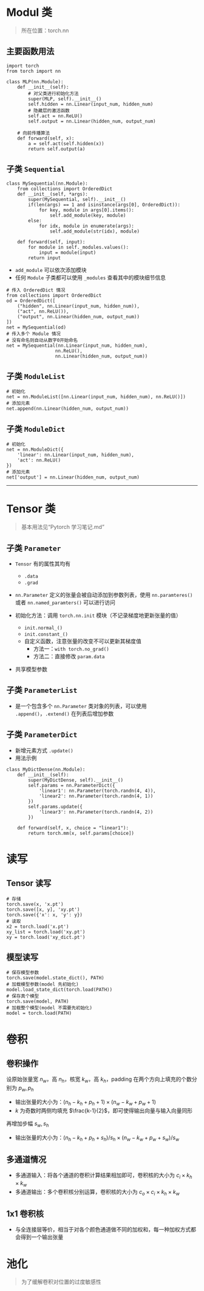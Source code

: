 # Modul 类

> 所在位置：torch.nn

## 主要函数用法

```{python}
import torch
from torch import nn

class MLP(nn.Module):
    def __init__(self):
        # 对父类进行初始化方法
        super(MLP, self).__init__()
        self.hidden = nn.Linear(input_num, hidden_num)
        # 隐藏层的激活函数
        self.act = nn.ReLU()
        self.output = nn.Linear(hidden_num, output_num)
        
    # 向前传播算法
    def forward(self, x):
        a = self.act(self.hidden(x))
        return self.output(a)
```

## 子类 `Sequential`

```{python}
class MySequential(nn.Module):
    from collections import OrderedDict
    def __init__(self, *args):
        super(MySequential, self).__init__()
        if(len(args) == 1 and isinstance(args[0], OrderedDict)):
            for key, module in args[0].items():
                self.add_module(key, module)
        else:
            for idx, module in enumerate(args):
                self.add_module(str(idx), module)
    
    def forward(self, input):
        for module in self._modules.values():
            input = module(input)
        return input
```

- `add_module` 可以依次添加模块
- 任何 `Module` 子类都可以使用 `_modules` 查看其中的模块细节信息

```{python}
# 传入 OrderedDict 情况
from collections import OrderedDict
od = OrderedDict([
    ("hidden", nn.Linear(input_num, hidden_num)),
    ("act", nn.ReLU()),
    ("output", nn.Linear(hidden_num, output_num))
])
net = MySequential(od)
# 传入多个 Module 情况
# 没有命名则自动从数字0开始命名
net = MySequential(nn.Linear(input_num, hidden_num),
                  nn.ReLU(),
                  nn.Linear(hidden_num, output_num))
```



## 子类 `ModuleList`

```{python}
# 初始化
net = nn.ModuleList([nn.Linear(input_num, hidden_num), nn.ReLU()])
# 添加元素
net.append(nn.Linear(hidden_num, output_num))
```



## 子类 `ModuleDict`

```{python}
# 初始化
net = nn.ModuleDict({
    'linear': nn.Linear(input_num, hidden_num),
    'act': nn.ReLU()
})
# 添加元素
net['output'] = nn.Linear(hidden_num, output_num)
```

---

# Tensor 类

> 基本用法见“Pytorch 学习笔记.md”

## 子类 `Parameter`

- `Tensor` 有的属性其均有
  - `.data`
  - `.grad`
- `nn.Parameter` 定义的张量会被自动添加到参数列表，使用 `nn.paramteres()` 或者 `nn.named_paramters()` 可以进行访问
- 初始化方法：调用 `torch.nn.init` 模块（不记录梯度地更新张量的值）
  - `init.normal_()`
  - `init.constant_()`
  - 自定义函数，注意张量的改变不可以更新其梯度值
    - 方法一：`with torch.no_grad()`
    - 方法二：直接修改 `param.data`

- 共享模型参数

## 子类 `ParameterList`

- 是一个包含多个 `nn.Parameter` 类对象的列表，可以使用 `.append()`，`.extend()` 在列表后增加参数

## 子类 `ParameterDict`

- 新增元素方式 `.update()`
- 用法示例

```{python}
class MyDictDense(nn.Module):
    def __init__(self):
        super(MyDictDense, self).__init__()
        self.params = nn.ParameterDict({
            'linear1': nn.Parameter(torch.randn(4, 4)),
            'linear2': nn.Parameter(torch.randn(4, 1))
        })
        self.params.update({
            'linear3': nn.Parameter(torch.randn(4, 2))
        })
    
    def forward(self, x, choice = "linear1"):
        return torch.mm(x, self.params[choice])
```



# 读写

## Tensor 读写

```{python}
# 存储
torch.save(x, 'x.pt')
torch.save([x, y], 'xy.pt')
torch.save({'x': x, 'y': y})
# 读取
x2 = torch.load('x.pt')
xy_list = torch.load('xy.pt')
xy = torch.load('xy_dict.pt')
```

## 模型读写

```{python}
# 保存模型参数
torch.save(model.state_dict(), PATH)
# 加载模型参数(model 先初始化)
model.load_state_dict(torch.load(PATH))
# 保存真个模型
torch.save(model, PATH)
# 加载整个模型(model 不需要先初始化)
model = torch.load(PATH)
```



# 

# 卷积

## 卷积操作

设原始张量宽 $n_w$，高 $n_h$，核宽 $k_w$，高 $k_h$，padding 在两个方向上填充的个数分别为 $p_w, p_h$

- 输出张量的大小为：$(n_h - k_h + p_h + 1)\times(n_w - k_w + p_w + 1)$
- $k$ 为奇数时两侧均填充 $\frac{k-1}{2}$，即可使得输出向量与输入向量同形

再增加步幅 $s_w, s_h$

- 输出张量的大小为：$(n_h - k_h + p_h + s_h)/s_h\times(n_w - k_w + p_w + s_w)/s_w$

## 多通道情况

- 多通道输入：将各个通道的卷积计算结果相加即可，卷积核的大小为 $c_i\times k_h\times k_w$
- 多通道输出：多个卷积核分别运算，卷积核的大小为 $c_o\times c_i\times k_h\times k_w$

## 1x1 卷积核

- 与全连接层等价，相当于对各个颜色通道做不同的加权和，每一种加权方式都会得到一个输出张量



# 池化

> 为了缓解卷积对位置的过度敏感性